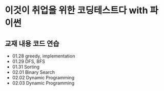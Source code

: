 # 이것이 취업을 위한 코딩테스트다 with 파이썬
## 교재 내용 코드 연습
+ 01.28 greedy, implementation
+ 01.29 DFS, BFS
+ 01.31 Sorting
+ 02.01 Binary Search
+ 02.02 Dynamic Programming
+ 02.03 Dynamic Programming